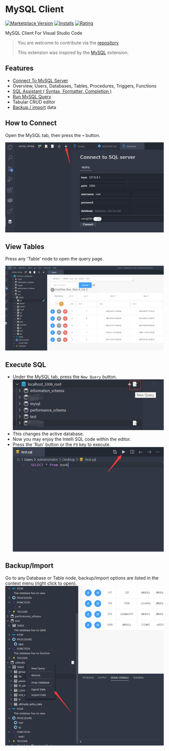 # MySQL Client

[![Marketplace Version](https://vsmarketplacebadge.apphb.com/version-short/cweijan.vscode-mysql-client.svg)](https://marketplace.visualstudio.com/items?itemName=cweijan.vscode-mysql-client) [![Installs](https://vsmarketplacebadge.apphb.com/installs-short/cweijan.vscode-mysql-client.svg)](https://marketplace.visualstudio.com/items?itemName=cweijan.vscode-mysql-client) [![Rating](https://vsmarketplacebadge.apphb.com/rating-short/cweijan.vscode-mysql-client.svg)](https://marketplace.visualstudio.com/items?itemName=cweijan.vscode-mysql-client) 

MySQL Client For Visual Studio Code

> You are welcome to contribute via the [repository](https://github.com/cweijan/vscode-mysql)
>
> This extension was inspired by the [MySQL](https://github.com/formulahendry/vscode-mysql) extension.

## Features

* [Connect To MySQL Server](#how-to-connect)
* Overview, Users, Databases, Tables, Procedures, Triggers, Functions
* [SQL Assistant ( Syntax, Formatter, Completion )](#execute-sql)
* [Run MySQL Query](#execute-sql)
* Tabular CRUD editor
* [Backup / import](#backupimport) data

## How to Connect

Open the MySQL tab, then press the `+` button.

![connection](images/connection.jpg)

## View Tables

Press any 'Table' node to open the query page.

![query](images/QueryTable.jpg)

## Execute SQL

* Under the MySQL tab, press the `New Query` button.
![newquery](images/newquery.jpg)
* This changes the active database.
* Now you may enjoy the Intelli SQL code within the editor.
* Press the 'Run' button or the `F9` key to execute.
![run](images/run.jpg)


## Backup/Import

Go to any Database or Table node, backup/import options are listed in the context menu (right click to open).
![backup](images/Backup.jpg)
